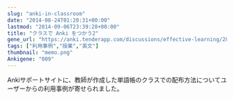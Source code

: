 ```yaml
---
slug: "anki-in-classroom"
date: "2014-08-24T01:20:31+00:00"
lastmod: "2014-09-06T23:39:28+00:00"
title: "クラスで Anki をつかう2"
gene_url: "https://anki.tenderapp.com/discussions/effective-learning/281-classroom-use"
tags: ["利用事例","授業","英文"]
thumbnail: "memo.png"
Ankigene: "009"
---
```

Ankiサポートサイトに、教師が作成した単語帳のクラスでの配布方法についてユーザーからの利用事例が寄せられました。

